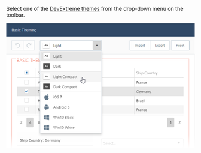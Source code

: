 Select one of the [DevExtreme themes](/concepts/60%20Themes/10%20Predefined%20Themes '/Documentation/Guide/Themes/Predefined_Themes/') from the drop-down menu on the toolbar.

![DevExtreme HTML5 JavaScript Theme Builder Selecting a Base Theme](/images/PhoneJS/ChooseTheme.png)